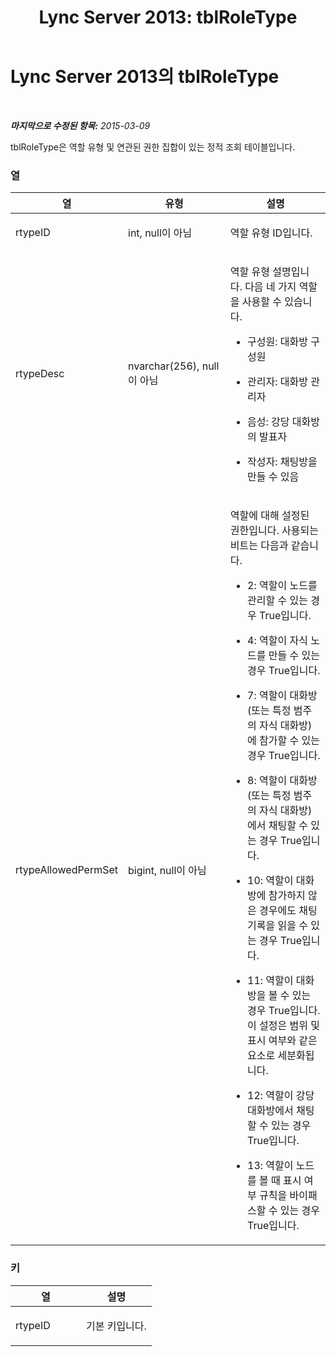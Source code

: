 ﻿---
title: 'Lync Server 2013: tblRoleType'
TOCTitle: tblRoleType
ms:assetid: 1eac3a54-656a-40ac-b771-edfc64d6e34b
ms:mtpsurl: https://technet.microsoft.com/ko-kr/library/Gg558623(v=OCS.15)
ms:contentKeyID: 49303007
ms.date: 08/10/2015
mtps_version: v=OCS.15
ms.translationtype: HT
---

# Lync Server 2013의 tblRoleType

 

_**마지막으로 수정된 항목:** 2015-03-09_

tblRoleType은 역할 유형 및 연관된 권한 집합이 있는 정적 조회 테이블입니다.

### 열

<table>
<colgroup>
<col style="width: 33%" />
<col style="width: 33%" />
<col style="width: 33%" />
</colgroup>
<thead>
<tr class="header">
<th>열</th>
<th>유형</th>
<th>설명</th>
</tr>
</thead>
<tbody>
<tr class="odd">
<td><p>rtypeID</p></td>
<td><p>int, null이 아님</p></td>
<td><p>역할 유형 ID입니다.</p></td>
</tr>
<tr class="even">
<td><p>rtypeDesc</p></td>
<td><p>nvarchar(256), null이 아님</p></td>
<td><p>역할 유형 설명입니다. 다음 네 가지 역할을 사용할 수 있습니다.</p>
<ul>
<li><p>구성원: 대화방 구성원</p></li>
<li><p>관리자: 대화방 관리자</p></li>
<li><p>음성: 강당 대화방의 발표자</p></li>
<li><p>작성자: 채팅방을 만들 수 있음</p></li>
</ul></td>
</tr>
<tr class="odd">
<td><p>rtypeAllowedPermSet</p></td>
<td><p>bigint, null이 아님</p></td>
<td><p>역할에 대해 설정된 권한입니다. 사용되는 비트는 다음과 같습니다.</p>
<ul>
<li><p>2: 역할이 노드를 관리할 수 있는 경우 True입니다.</p></li>
<li><p>4: 역할이 자식 노드를 만들 수 있는 경우 True입니다.</p></li>
<li><p>7: 역할이 대화방(또는 특정 범주의 자식 대화방)에 참가할 수 있는 경우 True입니다.</p></li>
<li><p>8: 역할이 대화방(또는 특정 범주의 자식 대화방)에서 채팅할 수 있는 경우 True입니다.</p></li>
<li><p>10: 역할이 대화방에 참가하지 않은 경우에도 채팅 기록을 읽을 수 있는 경우 True입니다.</p></li>
<li><p>11: 역할이 대화방을 볼 수 있는 경우 True입니다. 이 설정은 범위 및 표시 여부와 같은 요소로 세분화됩니다.</p></li>
<li><p>12: 역할이 강당 대화방에서 채팅할 수 있는 경우 True입니다.</p></li>
<li><p>13: 역할이 노드를 볼 때 표시 여부 규칙을 바이패스할 수 있는 경우 True입니다.</p></li>
</ul></td>
</tr>
</tbody>
</table>


### 키

<table>
<colgroup>
<col style="width: 50%" />
<col style="width: 50%" />
</colgroup>
<thead>
<tr class="header">
<th>열</th>
<th>설명</th>
</tr>
</thead>
<tbody>
<tr class="odd">
<td><p>rtypeID</p></td>
<td><p>기본 키입니다.</p></td>
</tr>
</tbody>
</table>

